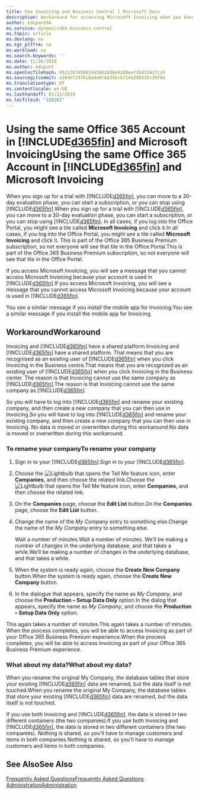 ```yaml
---
title: Use Invoicing and Business Central | Microsoft Docs
description: Workaround for accessing Microsoft Invoicing when you have signed up for Dynamics 365 Business Central.
author: edupont04
ms.service: dynamics365-business-central
ms.topic: article
ms.devlang: na
ms.tgt_pltfrm: na
ms.workload: na
ms.search.keywords: ''
ms.date: 11/26/2018
ms.author: edupont
ms.openlocfilehash: 95213b7d5881945bb2880e6288eef1b415427ca5
ms.sourcegitcommit: e10de72476c6a6e0cbd35bcb714a29b535c39f0e
ms.translationtype: HT
ms.contentlocale: en-GB
ms.lasthandoff: 01/21/2019
ms.locfileid: "226261"
---
```

# <a name="using-the-same-office-365-account-in-included365finincludesd365finlongmdmd-and-microsoft-invoicing"></a><span data-ttu-id="f2b83-103">Using the same Office 365 Account in [!INCLUDE[d365fin](includes/d365fin_long_md.md)] and Microsoft Invoicing</span><span class="sxs-lookup"><span data-stu-id="f2b83-103">Using the same Office 365 Account in [!INCLUDE[d365fin](includes/d365fin_long_md.md)] and Microsoft Invoicing</span></span>
<span data-ttu-id="f2b83-104">When you sign up for a trial with [!INCLUDE[d365fin](includes/d365fin_md.md)], you can move to a 30-day evaluation phase, you can start a subscription, or you can stop using [!INCLUDE[d365fin](includes/d365fin_md.md)].</span><span class="sxs-lookup"><span data-stu-id="f2b83-104">When you sign up for a trial with [!INCLUDE[d365fin](includes/d365fin_md.md)], you can move to a 30-day evaluation phase, you can start a subscription, or you can stop using [!INCLUDE[d365fin](includes/d365fin_md.md)].</span></span> <span data-ttu-id="f2b83-105">In all cases, if you log into the Office Portal, you might see a tile called **Microsoft Invoicing** and click it.</span><span class="sxs-lookup"><span data-stu-id="f2b83-105">In all cases, if you log into the Office Portal, you might see a tile called **Microsoft Invoicing** and click it.</span></span> <span data-ttu-id="f2b83-106">This is part of the Office 365 Business Premium subscription, so not everyone will see that tile in the Office Portal.</span><span class="sxs-lookup"><span data-stu-id="f2b83-106">This is part of the Office 365 Business Premium subscription, so not everyone will see that tile in the Office Portal.</span></span>  

<span data-ttu-id="f2b83-107">If you access Microsoft Invoicing, you will see a message that you cannot access Microsoft Invoicing because your account is used in [!INCLUDE[d365fin](includes/d365fin_md.md)].</span><span class="sxs-lookup"><span data-stu-id="f2b83-107">If you access Microsoft Invoicing, you will see a message that you cannot access Microsoft Invoicing because your account is used in [!INCLUDE[d365fin](includes/d365fin_md.md)].</span></span>  

<span data-ttu-id="f2b83-108">You see a similar message if you install the mobile app for Invoicing.</span><span class="sxs-lookup"><span data-stu-id="f2b83-108">You see a similar message if you install the mobile app for Invoicing.</span></span>  

## <a name="workaround"></a><span data-ttu-id="f2b83-109">Workaround</span><span class="sxs-lookup"><span data-stu-id="f2b83-109">Workaround</span></span>
<span data-ttu-id="f2b83-110">Invoicing and [!INCLUDE[d365fin](includes/d365fin_md.md)] have a shared platform.</span><span class="sxs-lookup"><span data-stu-id="f2b83-110">Invoicing and [!INCLUDE[d365fin](includes/d365fin_md.md)] have a shared platform.</span></span> <span data-ttu-id="f2b83-111">That means that you are recognised as an existing user of [!INCLUDE[d365fin](includes/d365fin_md.md)] when you click Invoicing in the Business centre.</span><span class="sxs-lookup"><span data-stu-id="f2b83-111">That means that you are recognized as an existing user of [!INCLUDE[d365fin](includes/d365fin_md.md)] when you click Invoicing in the Business center.</span></span> <span data-ttu-id="f2b83-112">The reason is that Invoicing cannot use the same company as [!INCLUDE[d365fin](includes/d365fin_md.md)].</span><span class="sxs-lookup"><span data-stu-id="f2b83-112">The reason is that Invoicing cannot use the same company as [!INCLUDE[d365fin](includes/d365fin_md.md)].</span></span>  

<span data-ttu-id="f2b83-113">So you will have to log into [!INCLUDE[d365fin](includes/d365fin_md.md)] and rename your existing company, and then create a new company that you can then use in Invoicing.</span><span class="sxs-lookup"><span data-stu-id="f2b83-113">So you will have to log into [!INCLUDE[d365fin](includes/d365fin_md.md)] and rename your existing company, and then create a new company that you can then use in Invoicing.</span></span> <span data-ttu-id="f2b83-114">No data is moved or overwritten during this workaround.</span><span class="sxs-lookup"><span data-stu-id="f2b83-114">No data is moved or overwritten during this workaround.</span></span>

### <a name="to-rename-your-company"></a><span data-ttu-id="f2b83-115">To rename your company</span><span class="sxs-lookup"><span data-stu-id="f2b83-115">To rename your company</span></span>
1.  <span data-ttu-id="f2b83-116">Sign in to your [!INCLUDE[d365fin](includes/d365fin_md.md)].</span><span class="sxs-lookup"><span data-stu-id="f2b83-116">Sign in to your [!INCLUDE[d365fin](includes/d365fin_md.md)].</span></span>  
2.  <span data-ttu-id="f2b83-117">Choose the ![Lightbulb that opens the Tell Me feature](media/ui-search/search_small.png "Tell me what you want to do") icon, enter **Companies**, and then choose the related link.</span><span class="sxs-lookup"><span data-stu-id="f2b83-117">Choose the ![Lightbulb that opens the Tell Me feature](media/ui-search/search_small.png "Tell me what you want to do") icon, enter **Companies**, and then choose the related link.</span></span>  
3.  <span data-ttu-id="f2b83-118">On the **Companies** page, choose the **Edit List** button.</span><span class="sxs-lookup"><span data-stu-id="f2b83-118">On the **Companies** page, choose the **Edit List** button.</span></span>  
4.  <span data-ttu-id="f2b83-119">Change the name of the *My Company* entry to something else.</span><span class="sxs-lookup"><span data-stu-id="f2b83-119">Change the name of the *My Company* entry to something else.</span></span>  

    <span data-ttu-id="f2b83-120">Wait a number of minutes.</span><span class="sxs-lookup"><span data-stu-id="f2b83-120">Wait a number of minutes.</span></span> <span data-ttu-id="f2b83-121">We’ll be making a number of changes in the underlying database, and that takes a while.</span><span class="sxs-lookup"><span data-stu-id="f2b83-121">We’ll be making a number of changes in the underlying database, and that takes a while.</span></span>
5.  <span data-ttu-id="f2b83-122">When the system is ready again, choose the **Create New Company** button.</span><span class="sxs-lookup"><span data-stu-id="f2b83-122">When the system is ready again, choose the **Create New Company** button.</span></span>  
6.  <span data-ttu-id="f2b83-123">In the dialogue that appears, specify the name as *My Company*, and choose the **Production – Setup Data Only** option.</span><span class="sxs-lookup"><span data-stu-id="f2b83-123">In the dialog that appears, specify the name as *My Company*, and choose the **Production – Setup Data Only** option.</span></span>  

<span data-ttu-id="f2b83-124">This again takes a number of minutes.</span><span class="sxs-lookup"><span data-stu-id="f2b83-124">This again takes a number of minutes.</span></span> <span data-ttu-id="f2b83-125">When the process completes, you will be able to access Invoicing as part of your Office 365 Business Premium experience.</span><span class="sxs-lookup"><span data-stu-id="f2b83-125">When the process completes, you will be able to access Invoicing as part of your Office 365 Business Premium experience.</span></span>  

### <a name="what-about-my-data"></a><span data-ttu-id="f2b83-126">What about my data?</span><span class="sxs-lookup"><span data-stu-id="f2b83-126">What about my data?</span></span>
<span data-ttu-id="f2b83-127">When you rename the original My Company, the database tables that store your existing [!INCLUDE[d365fin](includes/d365fin_md.md)] data are renamed, but the data itself is not touched.</span><span class="sxs-lookup"><span data-stu-id="f2b83-127">When you rename the original My Company, the database tables that store your existing [!INCLUDE[d365fin](includes/d365fin_md.md)] data are renamed, but the data itself is not touched.</span></span>  

<span data-ttu-id="f2b83-128">If you use both Invoicing and [!INCLUDE[d365fin](includes/d365fin_md.md)], the data is stored in two different containers (the two companies).</span><span class="sxs-lookup"><span data-stu-id="f2b83-128">If you use both Invoicing and [!INCLUDE[d365fin](includes/d365fin_md.md)], the data is stored in two different containers (the two companies).</span></span> <span data-ttu-id="f2b83-129">Nothing is shared, so you'll have to manage customers and items in both companies.</span><span class="sxs-lookup"><span data-stu-id="f2b83-129">Nothing is shared, so you'll have to manage customers and items in both companies.</span></span>  

## <a name="see-also"></a><span data-ttu-id="f2b83-130">See Also</span><span class="sxs-lookup"><span data-stu-id="f2b83-130">See Also</span></span>
[<span data-ttu-id="f2b83-131">Frequently Asked Questions</span><span class="sxs-lookup"><span data-stu-id="f2b83-131">Frequently Asked Questions</span></span>](across-faq.md)  
[<span data-ttu-id="f2b83-132">Administration</span><span class="sxs-lookup"><span data-stu-id="f2b83-132">Administration</span></span>](admin-setup-and-administration.md)  
